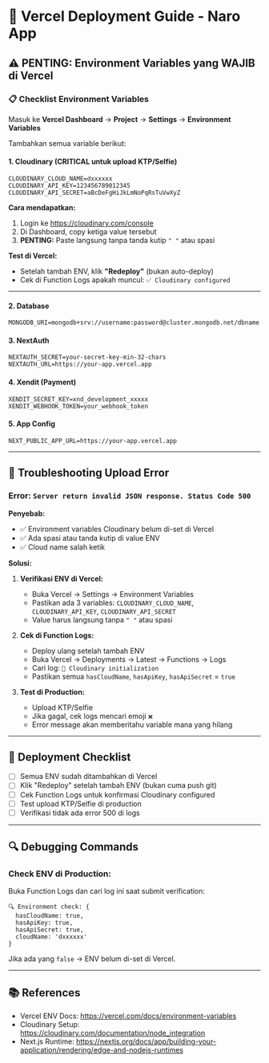 # 🚀 Vercel Deployment Guide - Naro App

## ⚠️ PENTING: Environment Variables yang WAJIB di Vercel

### 📋 Checklist Environment Variables

Masuk ke **Vercel Dashboard** → **Project** → **Settings** → **Environment Variables**

Tambahkan semua variable berikut:

#### 1. **Cloudinary (CRITICAL untuk upload KTP/Selfie)**
```
CLOUDINARY_CLOUD_NAME=dxxxxxx
CLOUDINARY_API_KEY=123456789012345
CLOUDINARY_API_SECRET=aBcDeFgHiJkLmNoPqRsTuVwXyZ
```

**Cara mendapatkan:**
1. Login ke https://cloudinary.com/console
2. Di Dashboard, copy ketiga value tersebut
3. **PENTING:** Paste langsung tanpa tanda kutip `" "` atau spasi

**Test di Vercel:**
- Setelah tambah ENV, klik **"Redeploy"** (bukan auto-deploy)
- Cek di Function Logs apakah muncul: `✅ Cloudinary configured`

---

#### 2. **Database**
```
MONGODB_URI=mongodb+srv://username:password@cluster.mongodb.net/dbname
```

#### 3. **NextAuth**
```
NEXTAUTH_SECRET=your-secret-key-min-32-chars
NEXTAUTH_URL=https://your-app.vercel.app
```

#### 4. **Xendit (Payment)**
```
XENDIT_SECRET_KEY=xnd_development_xxxxx
XENDIT_WEBHOOK_TOKEN=your_webhook_token
```

#### 5. **App Config**
```
NEXT_PUBLIC_APP_URL=https://your-app.vercel.app
```

---

## 🐛 Troubleshooting Upload Error

### Error: `Server return invalid JSON response. Status Code 500`

**Penyebab:**
- ✅ Environment variables Cloudinary belum di-set di Vercel
- ✅ Ada spasi atau tanda kutip di value ENV
- ✅ Cloud name salah ketik

**Solusi:**
1. **Verifikasi ENV di Vercel:**
   - Buka Vercel → Settings → Environment Variables
   - Pastikan ada 3 variables: `CLOUDINARY_CLOUD_NAME`, `CLOUDINARY_API_KEY`, `CLOUDINARY_API_SECRET`
   - Value harus langsung tanpa `" "` atau spasi

2. **Cek di Function Logs:**
   - Deploy ulang setelah tambah ENV
   - Buka Vercel → Deployments → Latest → Functions → Logs
   - Cari log: `🔧 Cloudinary initialization`
   - Pastikan semua `hasCloudName`, `hasApiKey`, `hasApiSecret` = `true`

3. **Test di Production:**
   - Upload KTP/Selfie
   - Jika gagal, cek logs mencari emoji `❌`
   - Error message akan memberitahu variable mana yang hilang

---

## 📝 Deployment Checklist

- [ ] Semua ENV sudah ditambahkan di Vercel
- [ ] Klik "Redeploy" setelah tambah ENV (bukan cuma push git)
- [ ] Cek Function Logs untuk konfirmasi Cloudinary configured
- [ ] Test upload KTP/Selfie di production
- [ ] Verifikasi tidak ada error 500 di logs

---

## 🔍 Debugging Commands

### Check ENV di Production:
Buka Function Logs dan cari log ini saat submit verification:
```
🔍 Environment check: {
  hasCloudName: true,
  hasApiKey: true, 
  hasApiSecret: true,
  cloudName: 'dxxxxxx'
}
```

Jika ada yang `false` → ENV belum di-set di Vercel.

---

## 📚 References

- Vercel ENV Docs: https://vercel.com/docs/environment-variables
- Cloudinary Setup: https://cloudinary.com/documentation/node_integration
- Next.js Runtime: https://nextjs.org/docs/app/building-your-application/rendering/edge-and-nodejs-runtimes
